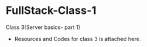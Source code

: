 # FullStack-Class-1
Class 3(Server basics- part 1)

* Resources and Codes for class 3 is attached here.
